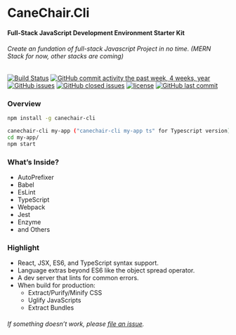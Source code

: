 
# CaneChair.Cli
#### Full-Stack JavaScript Development Environment Starter Kit

###### Create an fundation of full-stack Javascript Project in no time. (MERN Stack for now, other stacks are coming)

 [![Build Status](https://travis-ci.org/simon8029/canechair.cli.svg?branch=master)](https://travis-ci.org/simon8029/canechair.cli) [![GitHub commit activity the past week, 4 weeks, year](https://img.shields.io/github/commit-activity/4w/simon8029/canechair.cli.svg)]() [![GitHub issues](https://img.shields.io/github/issues/simon8029/canechair.cli.svg)]() [![GitHub closed issues](https://img.shields.io/github/issues-closed/simon8029/canechair.cli.svg?colorB=green)]() [![license](https://img.shields.io/github/license/simon8029/canechair.cli.svg)]() [![GitHub last commit](https://img.shields.io/github/last-commit/simon8029/canechair.cli.svg)]()


### Overview
```sh
npm install -g canechair-cli

canechair-cli my-app ("canechair-cli my-app ts" for Typescript version)
cd my-app/
npm start
```


### What’s Inside?
* AutoPrefixer
* Babel
* EsLint
* TypeScript
* Webpack
* Jest
* Enzyme
* and Others

### Highlight
* React, JSX, ES6, and TypeScript syntax support.
* Language extras beyond ES6 like the object spread operator.
* A dev server that lints for common errors.
* When build for production:
  * Extract/Purify/Minify CSS
  * Uglify JavaScripts
  * Extract Bundles

###### If something doesn’t work, please [file an issue](https://github.com/simon8029/canechair.cli/issues/new).
